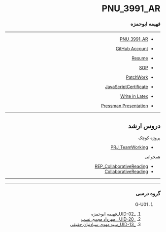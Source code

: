 <div dir="rtl">

# PNU_3991_AR

### فهیمه ابوحمزه
 
---
-  [PNU_3991_AR](https://github.com/abouhamze-fahime/PNU_3991_AR/blob/gh-pages/README.md)
- [GitHub Account](https://github.com/abouhamze-fahime)

- [Resume](https://abouhamze-fahime.github.io/Resume/)

- [SOP](https://abouhamze-fahime.github.io/MySop/)
- [PatchWork](https://abouhamze-fahime.github.io/Fahime_PatchWork_JavaScript/PatchWork.jpeg)
- [JavaScriptCertificate](https://abouhamze-fahime.github.io/Fahime_PatchWork_JavaScript/Certificate.PNG)

- [Write in Latex](https://github.com/abouhamze-fahime/WriteInLatex)
- [Pressman Presentation](https://drive.google.com/file/d/14-uF9D34Rr9LGW3VOhaA6vR8iloNGWxg/view?usp=sharing) 


-----------------------------
## دروس ارشد  

پروژه کوچک

- [PRJ_TeamWorking](https://github.com/AliRazavi-edu/PRJ_TeamWorking)

همخوانی

- [REP_CollaborativeReading](https://github.com/AliRazavi-edu/REP_CollaborativeReading)
- [CollaborativeReading](https://accounts.crowdin.com/login)

--------------------------




------------------
### گروه درسی
 


1. G-U01
 
     1. [_UID-02_فهيمه ابوحمزه](https://github.com/AliRazavi-edu/PNU_3991/tree/master/_MSc/SoftwareProjectManagement/1115272_01/02_%D9%81%D9%87%D9%8A%D9%85%D9%87%20%D8%A7%D8%A8%D9%88%D8%AD%D9%85%D8%B2%D9%87)  
     1. [_UID-20__مهرداد مجدی نسب](https://github.com/AliRazavi-edu/PNU_3991/tree/master/_MSc/SoftwareProjectManagement/1115272_01/20_%D9%85%D9%87%D8%B1%D8%AF%D8%A7%D8%AF%20%D9%85%D8%AC%D8%AF%D9%8A%20%D9%86%D8%B3%D8%A8)    
     1. [_UID-13_سید مهدی سیادتیان حقیقی](https://github.com/AliRazavi-edu/PNU_3991/tree/master/_MSc/SoftwareProjectManagement/1115272_01/13_%D8%B3%D9%8A%D8%AF%D9%85%D9%87%D8%AF%D9%8A%20%D8%B3%D9%8A%D8%A7%D8%AF%D8%AA%D9%8A%D8%A7%D9%86%20%D8%AD%D9%82%D9%8A%D9%82%D9%8A) 





      
  
  

